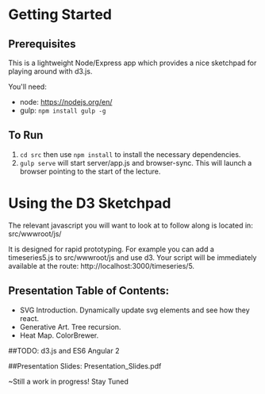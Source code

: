 # Getting Started

## Prerequisites

This is a lightweight Node/Express app which provides a nice sketchpad for playing around with d3.js. 

You'll need:
- node: https://nodejs.org/en/
- gulp: `npm install gulp -g`

## To Run
1. `cd src` then use `npm install` to install the necessary dependencies.
2. `gulp serve` will start server/app.js and browser-sync. This will launch a browser pointing to the start of the lecture. 

# Using the D3 Sketchpad
The relevant javascript you will want to look at to follow along is located in: src/wwwroot/js/

It is designed for rapid prototyping. For example you can add a timeseries5.js to src/wwwroot/js and use d3. Your script will be immediately available at the route: http://localhost:3000/timeseries/5. 

## Presentation Table of Contents:
- SVG Introduction. Dynamically update svg elements and see how they react.
- Generative Art. Tree recursion.
- Heat Map. ColorBrewer.

##TODO:
d3.js and ES6
Angular 2


##Presentation Slides: Presentation_Slides.pdf


~Still a work in progress! Stay Tuned
